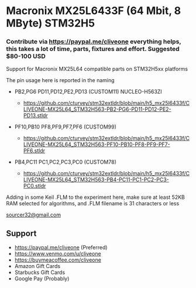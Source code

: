 # Macronix MX25L6433F (64 Mbit, 8 MByte) STM32H5
### Contribute via   https://paypal.me/cliveone  everything helps, this takes a lot of time, parts, fixtures and effort. Suggested $80-100 USD

Support for Macronix MX25L64 compatible parts on STM32H5xx platforms

The pin usage here is reported in the naming

  *  PB2,PG6 PD11,PD12,PE2,PD13 (CUSTOM11) NUCLEO-H563ZI
     *  https://github.com/cturvey/stm32extldr/blob/main/h5_mx25l6433f/CLIVEONE-MX25L64_STM32H563-PB2-PG6-PD11-PD12-PE2-PD13.stldr

  *  PF10,PB10 PF8,PF9,PF7,PF6 (CUSTOM99)
     *  https://github.com/cturvey/stm32extldr/blob/main/h5_mx25l6433f/CLIVEONE-MX25L64_STM32H563-PF10-PB10-PF8-PF9-PF7-PF6.stldr

  *  PB4,PC11 PC1,PC2,PC3,PC0 (CUSTOM78)
     *  https://github.com/cturvey/stm32extldr/blob/main/h5_mx25l6433f/CLIVEONE-MX25L64_STM32H563-PB4-PC11-PC1-PC2-PC3-PC0.stldr

Adding in some Keil .FLM to the experiment here, make sure at least 52KB RAM selected for algorithms, and .FLM filename is 31 characters or less

 sourcer32@gmail.com

##  Support
 
  *  https://paypal.me/cliveone (Preferred)
  *  https://www.venmo.com/u/cliveone
  *  https://buymeacoffee.com/cliveone
  *  Amazon Gift Cards
  *  Starbucks Gift Cards
  *  Google Pay (Probably)
